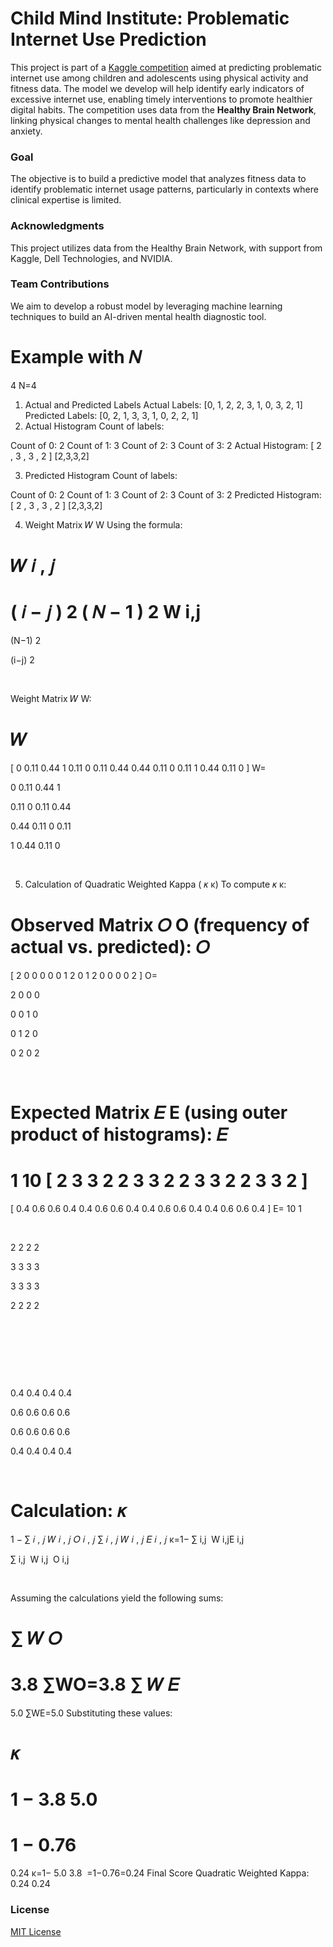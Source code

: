 # Child Mind Institute: Problematic Internet Use Prediction

This project is part of a [Kaggle competition](https://www.kaggle.com/competitions/child-mind-institute-problematic-internet-use/overview) aimed at predicting problematic internet use among children and adolescents using physical activity and fitness data. The model we develop will help identify early indicators of excessive internet use, enabling timely interventions to promote healthier digital habits. The competition uses data from the **Healthy Brain Network**, linking physical changes to mental health challenges like depression and anxiety.

### Goal
The objective is to build a predictive model that analyzes fitness data to identify problematic internet usage patterns, particularly in contexts where clinical expertise is limited.

### Acknowledgments
This project utilizes data from the Healthy Brain Network, with support from Kaggle, Dell Technologies, and NVIDIA. 

### Team Contributions
We aim to develop a robust model by leveraging machine learning techniques to build an AI-driven mental health diagnostic tool.

Example with 
𝑁
=
4
N=4
1. Actual and Predicted Labels
Actual Labels: [0, 1, 2, 2, 3, 1, 0, 3, 2, 1]
Predicted Labels: [0, 2, 1, 3, 3, 1, 0, 2, 2, 1]
2. Actual Histogram
Count of labels:

Count of 0: 2
Count of 1: 3
Count of 2: 3
Count of 3: 2
Actual Histogram: 
[
2
,
3
,
3
,
2
]
[2,3,3,2]

3. Predicted Histogram
Count of labels:

Count of 0: 2
Count of 1: 3
Count of 2: 3
Count of 3: 2
Predicted Histogram: 
[
2
,
3
,
3
,
2
]
[2,3,3,2]

4. Weight Matrix 
𝑊
W
Using the formula:

𝑊
𝑖
,
𝑗
=
(
𝑖
−
𝑗
)
2
(
𝑁
−
1
)
2
W 
i,j
​
 = 
(N−1) 
2
 
(i−j) 
2
 
​
 
Weight Matrix 
𝑊
W:

𝑊
=
[
0
0.11
0.44
1
0.11
0
0.11
0.44
0.44
0.11
0
0.11
1
0.44
0.11
0
]
W= 
​
  
0
0.11
0.44
1
​
  
0.11
0
0.11
0.44
​
  
0.44
0.11
0
0.11
​
  
1
0.44
0.11
0
​
  
​
 
5. Calculation of Quadratic Weighted Kappa (
𝜅
κ)
To compute 
𝜅
κ:

Observed Matrix 
𝑂
O (frequency of actual vs. predicted):
𝑂
=
[
2
0
0
0
0
0
1
2
0
1
2
0
0
0
0
2
]
O= 
​
  
2
0
0
0
​
  
0
0
1
0
​
  
0
1
2
0
​
  
0
2
0
2
​
  
​
 
Expected Matrix 
𝐸
E (using outer product of histograms):
𝐸
=
1
10
[
2
3
3
2
2
3
3
2
2
3
3
2
2
3
3
2
]
=
[
0.4
0.6
0.6
0.4
0.4
0.6
0.6
0.4
0.4
0.6
0.6
0.4
0.4
0.6
0.6
0.4
]
E= 
10
1
​
  
​
  
2
2
2
2
​
  
3
3
3
3
​
  
3
3
3
3
​
  
2
2
2
2
​
  
​
 = 
​
  
0.4
0.4
0.4
0.4
​
  
0.6
0.6
0.6
0.6
​
  
0.6
0.6
0.6
0.6
​
  
0.4
0.4
0.4
0.4
​
  
​
 
Calculation:
𝜅
=
1
−
∑
𝑖
,
𝑗
𝑊
𝑖
,
𝑗
𝑂
𝑖
,
𝑗
∑
𝑖
,
𝑗
𝑊
𝑖
,
𝑗
𝐸
𝑖
,
𝑗
κ=1− 
∑ 
i,j
​
 W 
i,j
​
 E 
i,j
​
 
∑ 
i,j
​
 W 
i,j
​
 O 
i,j
​
 
​
 
Assuming the calculations yield the following sums:

∑
𝑊
𝑂
=
3.8
∑WO=3.8
∑
𝑊
𝐸
=
5.0
∑WE=5.0
Substituting these values:

𝜅
=
1
−
3.8
5.0
=
1
−
0.76
=
0.24
κ=1− 
5.0
3.8
​
 =1−0.76=0.24
Final Score
Quadratic Weighted Kappa: 
0.24
0.24


### License
[MIT License](LICENSE)
